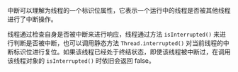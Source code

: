 中断可以理解为线程的一个标识位属性，它表示一个运行中的线程是否被其他线程进行了中断操作。

线程通过检查自身是否被中断来进行响应，线程通过方法 `isInterrupted()` 来进行判断是否被中断，也可以调用静态方法 `Thread.interrupted()` 对当前线程的中断标识位进行复位。如果该线程已经处于终结状态，即使该线程被中断过，在调用该线程对象的 `isInterrupted()` 时依旧会返回 false。

